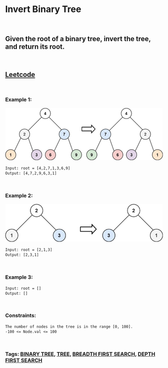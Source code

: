 # Invert Binary Tree

<br>

## Given the root of a binary tree, invert the tree, and return its root.

<br>

## [Leetcode](https://leetcode.com/problems/invert-binary-tree/)

<br>

### Example 1:

![ex1](assets/invert1-tree.jpeg)
```
Input: root = [4,2,7,1,3,6,9]
Output: [4,7,2,9,6,3,1]
```
<br>

### Example 2:

![ex2](assets/invert2-tree.jpeg)
```
Input: root = [2,1,3]
Output: [2,3,1]
```
<br>

### Example 3:
```
Input: root = []
Output: []
``` 
<br>

### Constraints:
```
The number of nodes in the tree is in the range [0, 100].
-100 <= Node.val <= 100
```
<br>

### Tags: [BINARY TREE](https://leetcode.com/tag/binary-tree/), [TREE](https://leetcode.com/tag/tree/), [BREADTH FIRST SEARCH](https://leetcode.com/tag/breadth-first-search/), [DEPTH FIRST SEARCH](https://leetcode.com/tag/depth-first-search/)
